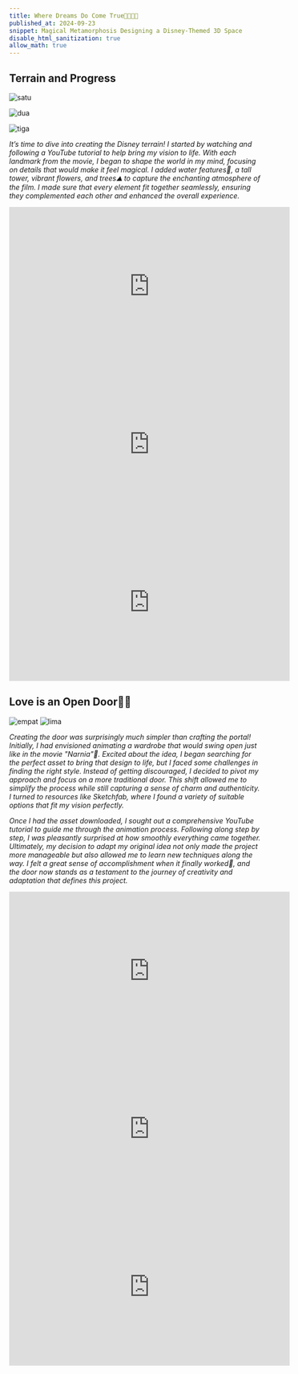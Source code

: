 ```yaml
---
title: Where Dreams Do Come True🌹🪿🫧🏹
published_at: 2024-09-23
snippet: Magical Metamorphosis Designing a Disney-Themed 3D Space
disable_html_sanitization: true
allow_math: true
---
```


## Terrain and Progress
![satu](disneysatu.jpeg)

![dua](disneydua.jpeg)

![tiga](disneytiga.jpeg)

*It’s time to dive into creating the Disney terrain! I started by watching and following a YouTube tutorial to help bring my vision to life. With each landmark from the movie, I began to shape the world in my mind, focusing on details that would make it feel magical. I added water features🌊, a tall tower, vibrant flowers, and trees⛰️ to capture the enchanting atmosphere of the film. I made sure that every element fit together seamlessly, ensuring they complemented each other and enhanced the overall experience.*

<iframe width="560" height="315" src="https://www.youtube.com/embed/Nxg0vQk05os?si=cLDNbWc0qFw95WGf" title="YouTube video player" frameborder="0" allow="accelerometer; autoplay; clipboard-write; encrypted-media; gyroscope; picture-in-picture; web-share" referrerpolicy="strict-origin-when-cross-origin" allowfullscreen></iframe>

<iframe width="560" height="315" src="https://www.youtube.com/embed/nCDGjLRecrs?si=C0P7Yb_f2k57fx5D" title="YouTube video player" frameborder="0" allow="accelerometer; autoplay; clipboard-write; encrypted-media; gyroscope; picture-in-picture; web-share" referrerpolicy="strict-origin-when-cross-origin" allowfullscreen></iframe>

<iframe width="560" height="315" src="https://www.youtube.com/embed/pOo48Vdtwwk?si=KxPvF6D4Yu-LAL1-" title="YouTube video player" frameborder="0" allow="accelerometer; autoplay; clipboard-write; encrypted-media; gyroscope; picture-in-picture; web-share" referrerpolicy="strict-origin-when-cross-origin" allowfullscreen></iframe>


## Love is an Open Door🚪💗
![empat](disneyempat.jpeg)
![lima](disneylima.jpeg)

*Creating the door was surprisingly much simpler than crafting the portal! Initially, I had envisioned animating a wardrobe that would swing open just like in the movie "Narnia"🦁.  Excited about the idea, I began searching for the perfect asset to bring that design to life, but I faced some challenges in finding the right style. Instead of getting discouraged, I decided to pivot my approach and focus on a more traditional door. This shift allowed me to simplify the process while still capturing a sense of charm and authenticity. I turned to resources like Sketchfab, where I found a variety of suitable options that fit my vision perfectly.*

*Once I had the asset downloaded, I sought out a comprehensive YouTube tutorial to guide me through the animation process. Following along step by step, I was pleasantly surprised at how smoothly everything came together. Ultimately, my decision to adapt my original idea not only made the project more manageable but also allowed me to learn new techniques along the way. I felt a great sense of accomplishment when it finally worked🤩, and the door now stands as a testament to the journey of creativity and adaptation that defines this project.*

<iframe width="560" height="315" src="https://www.youtube.com/embed/90vVwpNFppw?si=9vTk_ww4mfzkKIi8" title="YouTube video player" frameborder="0" allow="accelerometer; autoplay; clipboard-write; encrypted-media; gyroscope; picture-in-picture; web-share" referrerpolicy="strict-origin-when-cross-origin" allowfullscreen></iframe>

<iframe width="560" height="315" src="https://www.youtube.com/embed/13jceft_0PQ?si=IZaJK87RnuabyAwq" title="YouTube video player" frameborder="0" allow="accelerometer; autoplay; clipboard-write; encrypted-media; gyroscope; picture-in-picture; web-share" referrerpolicy="strict-origin-when-cross-origin" allowfullscreen></iframe>

<iframe width="560" height="315" src="https://www.youtube.com/embed/1M1pMkKt6uo?si=1gFgEaHI29r-RMUJ" title="YouTube video player" frameborder="0" allow="accelerometer; autoplay; clipboard-write; encrypted-media; gyroscope; picture-in-picture; web-share" referrerpolicy="strict-origin-when-cross-origin" allowfullscreen></iframe>
